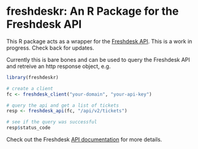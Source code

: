 # freshdeskr: An R Package for the Freshdesk API
This R package acts as a wrapper for the [Freshdesk API](https://developers.freshdesk.com/api/). This is a work in progress. Check back for updates.

Currently this is bare bones and can be used to query the Freshdesk API and retreive an http response object, e.g.

```r
library(freshdeskr)

# create a client
fc <- freshdesk_client("your-domain", "your-api-key")

# query the api and get a list of tickets
resp <- freshdesk_api(fc, "/api/v2/tickets")

# see if the query was successful
resp$status_code
```

Check out the Freshdesk [API documentation](https://developers.freshdesk.com/api/) for more details.
